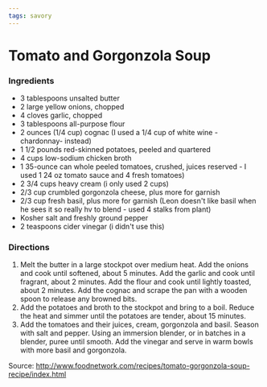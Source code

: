 ```yaml
---
tags: savory
---
```

# Tomato and Gorgonzola Soup

### Ingredients
- 3 tablespoons unsalted butter
- 2 large yellow onions, chopped
- 4 cloves garlic, chopped
- 3 tablespoons all-purpose flour
- 2 ounces (1/4 cup) cognac (I used a 1/4 cup of white wine - chardonnay- instead)
- 1 1/2 pounds red-skinned potatoes, peeled and quartered
- 4 cups low-sodium chicken broth
- 1 35-ounce can whole peeled tomatoes, crushed, juices reserved - I used 1 24 oz tomato sauce and 4 fresh tomatoes)
- 2 3/4 cups heavy cream (i only used 2 cups)
- 2/3 cup crumbled gorgonzola cheese, plus more for garnish
- 2/3 cup fresh basil, plus more for garnish (Leon doesn't like basil when he sees it so really hv to blend - used 4 stalks from plant)
- Kosher salt and freshly ground pepper
- 2 teaspoons cider vinegar (i didn't use this)

### Directions
1. Melt the butter in a large stockpot over medium heat. Add the onions and cook until softened, about 5 minutes. Add the garlic and cook until fragrant, about 2 minutes. Add the flour and cook until lightly toasted, about 2 minutes. Add the cognac and scrape the pan with a wooden spoon to release any browned bits.
2. Add the potatoes and broth to the stockpot and bring to a boil. Reduce the heat and simmer until the potatoes are tender, about 15 minutes.
3. Add the tomatoes and their juices, cream, gorgonzola and basil. Season with salt and pepper. Using an immersion blender, or in batches in a blender, puree until smooth. Add the vinegar and serve in warm bowls with more basil and gorgonzola.

Source: http://www.foodnetwork.com/recipes/tomato-gorgonzola-soup-recipe/index.html
